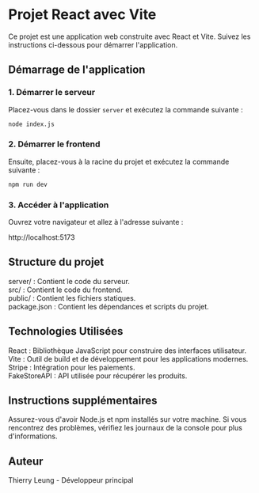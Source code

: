 # Projet React avec Vite

Ce projet est une application web construite avec React et Vite. Suivez les instructions ci-dessous pour démarrer l'application.

## Démarrage de l'application

### 1. Démarrer le serveur

Placez-vous dans le dossier `server` et exécutez la commande suivante :

```bash
node index.js
```

### 2. Démarrer le frontend

Ensuite, placez-vous à la racine du projet et exécutez la commande suivante :

```bash
npm run dev
```

### 3. Accéder à l'application

Ouvrez votre navigateur et allez à l'adresse suivante :


http://localhost:5173

## Structure du projet
server/ : Contient le code du serveur.  
src/ : Contient le code du frontend.  
public/ : Contient les fichiers statiques.  
package.json : Contient les dépendances et scripts du projet.  

## Technologies Utilisées
React : Bibliothèque JavaScript pour construire des interfaces utilisateur.  
Vite : Outil de build et de développement pour les applications modernes.  
Stripe : Intégration pour les paiements.  
FakeStoreAPI : API utilisée pour récupérer les produits.

## Instructions supplémentaires
Assurez-vous d'avoir Node.js et npm installés sur votre machine.
Si vous rencontrez des problèmes, vérifiez les journaux de la console pour plus d'informations.

## Auteur
Thierry Leung - Développeur principal
